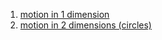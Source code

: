 1. [motion in 1 dimension](./1d_motion/README.md)
2. [motion in 2 dimensions (circles)](./2d_motion_circles/README.md)
